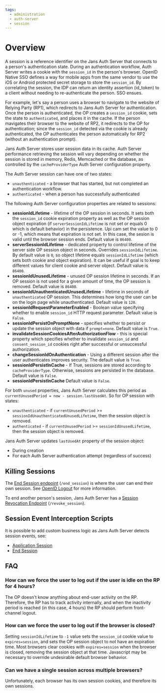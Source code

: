 ```yaml
---
tags:
  - administration
  - auth-server
  - session
---
```


# Overview

A session is a reference identifier on the Jans Auth Server that connects to a
person's authentication state. During an authentication workflow, Auth Server writes a cookie with the `session_id` in the person's browser. OpenID Native
SSO defines a way for mobile apps from the same vendor to use the iOS or Android
protected secret storage to store the `session_id`. By correlating the session,
the IDP can return an identity assertion (id_token) to a client without needing
to re-authenticate the person. SSO ensues.

For example, let's say a person uses a browser to navigate to the website of
Relying Party (RP1), which redirects to Jans Auth Server for authentication.
Once the person is authenticated, the OP creates a `session_id` cookie, sets the
state to `authenticated`, and places it in the cache. If the person mavigates
their browser to the website of RP2, it redirects to the OP for authentication; since the `session_id` detected via the cookie is already authenticated, the OP
authenticates the person automatically for RP2 (without an authentication
prompt).

Jans Auth Server stores user session data in its cache. Auth Server performance
retrieving the session will vary depending on whether the session is stored in memory, Redis, Memcached or the database, as controlled by the
`cacheProviderType` Auth Server configuration property.

The Auth Server session can have one of two states:

- `unauthenticated` - a browser that has started, but not completed an authentication workflow.
- `authenticated` - when a person has successfully authenticated

The following Auth Server configuration properties are related to sessions:

- **sessionIdLifetime** - lifetime of the OP session in seconds. It sets both the `session_id` cookie expiration property as well as the OP session object expiration (if `serverSessionIdLifetime` is not set or equals 0 which is default behavior) in the persistence. Upi cam set the value to 0 or -1, which means that expiration is not set. In this case, the sesion is valid until the browser
session ends. Default value is `86400`.
- **serverSessionIdLifetime** - dedicated property to control lifetime of the server side OP session object in seconds. Overrides `sessionIdLifetime`. By default value is `0`, so object lifetime equals `sessionIdLifetime` (which sets both cookie and object expiration). It can be useful if goal is to keep
different values for client cookie and server object. Default value is `86400`.
- **sessionIdUnusedLifetime** - unused OP session lifetime in seconds. If an OP session is not used for a given amount of time, the OP session is removed.
Default value is `86400`.
- **sessionIdUnauthenticatedUnusedLifetime** - lifetime in seconds of `unauthenticated` OP session. This determines how long the user can be on the login page while unauthenticated. Default value is `120`.
- **sessionIdRequestParameterEnabled** - Boolean value specifying whether to enable `session_id` HTTP request parameter. Default value is `False`.
- **sessionIdPersistOnPromptNone** - specifies whether to persist or update the session object with data if `prompt=none`. Default value is `True`.
- **invalidateSessionCookiesAfterAuthorizationFlow** - this is special property which specifies whether to invalidate `session_id` and `consent_session_id` cookies right after successful or unsuccessful authorization.
- **changeSessionIdOnAuthentication** - Using a different session after the user authenticates improves security. The default value is `True`.
- **sessionIdPersistInCache** - If True, sessions are stored according to `cacheProviderType`. Otherwise, sessions are persisted in the database.
 Default value is `False`.
- **sessionIdPersistInCache** Default value is `False`.

For both `unused` properties, Jans Auth Server calculates this period as `currentUnusedPeriod = now - session.lastUsedAt`. So for OP session with states:

- `unauthenticated` - if `currentUnusedPeriod` >= `sessionIdUnauthenticatedUnusedLifetime`, then the session object is removed.
- `authenticated` - if `currentUnusedPeriod` >= `sessionIdUnusedLifetime`, then the session object is removed.

Jans Auth Server updates `lastUsedAt` property of the session object:

- During creation
- For each Auth Server authentication attempt (regardless of success)

## Killing Sessions

The [End Session endpoint](../endpoints/end-session.md) (`/end_session`)
is where the user can end their own session. See [OpenID Logout](../logout/README.md) for more information.

To end another person's session, Jans Auth Server has a [Session Revocation Endpoint](../endpoints/session-revocation.md) (`/revoke_session`).

## Session Event Interception Scripts

It is possible to add custom business logic as Jans Auth Server detects
session events, see:

  * [Application Session](../../../developer/scripts/application-session.md)
  * [End Session](../../../developer/scripts/end-session.md)

## FAQ

### How can we force the user to log out if the user is idle on the RP for 4 hours?

The OP doesn't know anything about end-user activity on the RP. Therefore, the RP has to track activity internally, and when the inactivity period is reached (in this case, 4 hours) the RP should perform front-channel logout.

### How can we force the user to log out if the browser is closed?

Setting `sessionIdLifetime` to `-1` value sets the `session_id` cookie value to `expires=session`, and sets the OP session object to not have an expiration time. Most browsers clear cookies with `expires=session` when the browser is closed, removing the session object at that time. Javascript may be necessary to override
undesirable default browser behavior.

### Can we have a single session across multiple browsers?

Unfortunately, each browser has its own session cookies, and therefore its own sessions.
